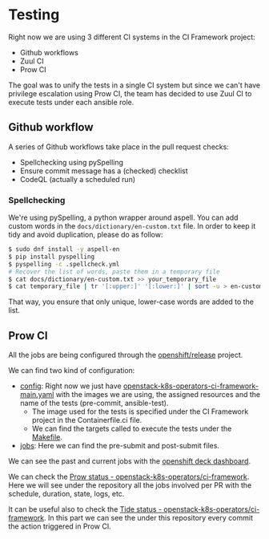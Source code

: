 # Testing

Right now we are using 3 different CI systems in the CI Framework project:

- Github workflows
- Zuul CI
- Prow CI

The goal was to unify the tests in a single CI system but since we can't have privilege escalation using Prow CI, the team has decided to use Zuul CI to execute tests under each ansible role.

## Github workflow
A series of Github workflows take place in the pull request checks:

- Spellchecking using pySpelling
- Ensure commit message has a (checked) checklist
- CodeQL (actually a scheduled run)

### Spellchecking
We're using pySpelling, a python wrapper around aspell. You can add custom words
in the `docs/dictionary/en-custom.txt` file. In order to keep it tidy and
avoid duplication, please do as follow:
```Bash
$ sudo dnf install -y aspell-en
$ pip install pyspelling
$ pyspelling -c .spellcheck.yml
# Recover the list of words, paste them in a temporary file
$ cat docs/dictionary/en-custom.txt >> your_temporary_file
$ cat temporary_file | tr '[:upper:]' '[:lower:]' | sort -u > en-custom.txt
```
That way, you ensure that only unique, lower-case words are added to the list.


## Prow CI

All the jobs are being configured through the [openshift/release](https://github.com/openshift/release/) project.

We can find two kind of configuration:

- [config](https://github.com/openshift/release/tree/master/ci-operator/config/openstack-k8s-operators/ci-framework): Right now we just have [openstack-k8s-operators-ci-framework-main.yaml](https://github.com/openshift/release/blob/master/ci-operator/config/openstack-k8s-operators/ci-framework/openstack-k8s-operators-ci-framework-main.yaml) with the images we are using, the assigned resources and the name of the tests (pre-commit, ansible-test).
    - The image used for the tests is specified under the CI Framework project in the Containerfile.ci file.
    - We can find the targets called to execute the tests under the [Makefile](https://github.com/openstack-k8s-operators/ci-framework/blob/main/Makefile).
- [jobs](https://github.com/openshift/release/tree/master/ci-operator/jobs/openstack-k8s-operators/ci-framework): Here we can find the pre-submit and post-submit files.

We can see the past and current jobs with the [openshift deck dashboard](https://prow.ci.openshift.org/).

We can check the [Prow status - openstack-k8s-operators/ci-framework](https://prow.ci.openshift.org/?repo=openstack-k8s-operators%2Fci-framework). Here we will see under the repository all the jobs involved per PR with the schedule, duration, state, logs, etc.

It can be useful also to check the [Tide status - openstack-k8s-operators/ci-framework](https://prow.ci.openshift.org/tide-history?repo=openstack-k8s-operators%2Fci-framework). In this part we can see the under this repository every commit the action triggered in Prow CI.
